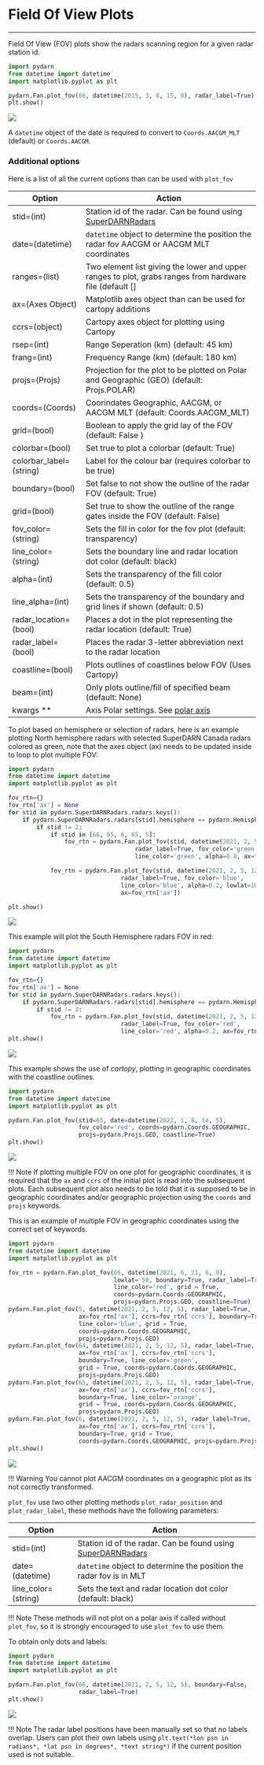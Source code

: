 <!--Copyright (C) SuperDARN Canada, University of Saskatchewan 
Author(s): Marina Schmidt 
Modifications:
2022-03-31 MTS updating documentation with the new coordinate/cartopy system 
2022-09-12 CJM - Updated for new changes

Disclaimer:
pyDARN is under the LGPL v3 license found in the root directory LICENSE.md 
Everyone is permitted to copy and distribute verbatim copies of this license 
document, but changing it is not allowed.

This version of the GNU Lesser General Public License incorporates the terms
and conditions of version 3 of the GNU General Public License, supplemented by
the additional permissions listed below.
-->

# Field Of View Plots
---

Field Of View (FOV) plots show the radars scanning region for a given radar station id. 

```python
import pydarn
from datetime import datetime
import matplotlib.pyplot as plt 

pydarn.Fan.plot_fov(66, datetime(2015, 3, 8, 15, 0), radar_label=True)
plt.show()
```

![](../imgs/fov_1.png)

A `datetime` object of the date is required to convert to `Coords.AACGM_MLT` (default) or `Coords.AACGM`.   

### Additional options

Here is a list of all the current options than can be used with `plot_fov`

| Option                  | Action                                                                                                  |
| ----------------------- | ------------------------------------------------------------------------------------------------------- |
| stid=(int)              | Station id of the radar. Can be found using [SuperDARNRadars](hardware.md)                              |
| date=(datetime)         | `datetime` object to determine the position the radar fov AACGM or AACGM MLT coordinates                |
| ranges=(list)           | Two element list giving the lower and upper ranges to plot, grabs ranges from hardware file (default [] |
| ax=(Axes Object)        | Matplotlib axes object than can be used for cartopy additions                                           |
| ccrs=(object)           | Cartopy axes object for plotting using Cartopy                                                          |
| rsep=(int)              | Range Seperation (km) (default: 45 km)                                                                  |
| frang=(int)             | Frequency Range (km) (default: 180 km)                                                                  |
| projs=(Projs)           | Projection for the plot to be plotted on Polar and Geographic (GEO) (default: Projs.POLAR)              |
| coords=(Coords)         | Coorindates Geographic, AACGM, or AACGM MLT (default: Coords.AACGM_MLT)                                 |
| grid=(bool)             | Boolean to apply the grid lay of the FOV (default: False )                                              |
| colorbar=(bool)         | Set true to plot a colorbar (default: True)                                                             |
| colorbar_label=(string) | Label for the colour bar (requires colorbar to be true)                                                 |
| boundary=(bool)         | Set false to not show the outline of the radar FOV (default: True)                                      |
| grid=(bool)             | Set true to show the outline of the range gates inside the FOV (default: False)                         |
| fov_color=(string)      | Sets the fill in color for the fov plot (default: transparency)                                         |
| line_color=(string)     | Sets the boundary line and radar location dot color (default: black)                                    |
| alpha=(int)             | Sets the transparency of the fill color (default: 0.5)                                                  |
| line_alpha=(int)        | Sets the transparency of the boundary and grid lines if shown (default: 0.5)                            |
| radar_location=(bool)   | Places a dot in the plot representing the radar location (default: True)                                |
| radar_label=(bool)      | Places the radar 3-letter abbreviation next to the radar location                                       |
| coastline=(bool)        | Plots outlines of coastlines below FOV (Uses Cartopy)                                                   |
| beam=(int)              | Only plots outline/fill of specified beam (default: None)                                               |
| kwargs **               | Axis Polar settings. See [polar axis](axis.md)                                                          |

To plot based on hemisphere or selection of radars, here is an example plotting North hemisphere radars with selected SuperDARN Canada radars colored as green, note that the axes object (ax) needs to be updated inside to loop to plot multiple FOV:

```python
import pydarn
from datetime import datetime
import matplotlib.pyplot as plt 

fov_rtn={}
fov_rtn['ax'] = None
for stid in pydarn.SuperDARNRadars.radars.keys():
    if pydarn.SuperDARNRadars.radars[stid].hemisphere == pydarn.Hemisphere.North:
        if stid != 2:
            if stid in [66, 65, 6, 65, 5]: 
                fov_rtn = pydarn.Fan.plot_fov(stid, datetime(2021, 2, 5, 12, 5), 
                                    radar_label=True, fov_color='green',
                                    line_color='green', alpha=0.8, ax=fov_rtn['ax'])

            fov_rtn = pydarn.Fan.plot_fov(stid, datetime(2021, 2, 5, 12, 5), 
                                radar_label=True, fov_color='blue',
                                line_color='blue', alpha=0.2, lowlat=10, 
                                ax=fov_rtn['ax'])

plt.show()
```

![](../imgs/fov_2.png)

This example will plot the South Hemisphere radars FOV in red:

```python
import pydarn
from datetime import datetime
import matplotlib.pyplot as plt 

fov_rtn={}
fov_rtn['ax'] = None
for stid in pydarn.SuperDARNRadars.radars.keys():
    if pydarn.SuperDARNRadars.radars[stid].hemisphere == pydarn.Hemisphere.South:
        if stid != 2:
            fov_rtn = pydarn.Fan.plot_fov(stid, datetime(2021, 2, 5, 12, 5),
                                radar_label=True, fov_color='red',
                                line_color='red', alpha=0.2, ax=fov_rtn['ax'])
plt.show()
```

![](../imgs/fov_3.png)


This example shows the use of *cartopy*, plotting in geographic coordinates with the coastline outlines. 

```python
import pydarn
from datetime import datetime
import matplotlib.pyplot as plt 

pydarn.Fan.plot_fov(stid=65, date=datetime(2022, 1, 8, 14, 5),
                    fov_color='red', coords=pydarn.Coords.GEOGRAPHIC,
                    projs=pydarn.Projs.GEO, coastline=True)
plt.show()
```

![](../imgs/fov_7.png)

!!! Note
    If plotting multiple FOV on one plot for geographic coordinates, it is required that the `ax` and `ccrs` of the initial plot is read into the subsequent plots. Each subsequent plot also needs to be told that it is supposed to be in geographic coordinates and/or geographic projection using the  `coords` and `projs` keywords.

This is an example of multiple FOV in geographic coordinates using the correct set of keywords.

```python
import pydarn
from datetime import datetime
import matplotlib.pyplot as plt 

fov_rtn = pydarn.Fan.plot_fov(66, datetime(2021, 6, 21, 6, 0),
                              lowlat= 50, boundary=True, radar_label=True,
                              line_color='red', grid = True,
                              coords=pydarn.Coords.GEOGRAPHIC,
                              projs=pydarn.Projs.GEO, coastline=True)
pydarn.Fan.plot_fov(5, datetime(2021, 2, 5, 12, 5), radar_label=True,
                    ax=fov_rtn['ax'], ccrs=fov_rtn['ccrs'], boundary=True,
                    line_color='blue', grid = True,
                    coords=pydarn.Coords.GEOGRAPHIC,
                    projs=pydarn.Projs.GEO)
pydarn.Fan.plot_fov(64, datetime(2021, 2, 5, 12, 5), radar_label=True,
                    ax=fov_rtn['ax'], ccrs=fov_rtn['ccrs'],
                    boundary=True, line_color='green',
                    grid = True, coords=pydarn.Coords.GEOGRAPHIC,
                    projs=pydarn.Projs.GEO)
pydarn.Fan.plot_fov(65, datetime(2021, 2, 5, 12, 5), radar_label=True,
                    ax=fov_rtn['ax'], ccrs=fov_rtn['ccrs'],
                    boundary=True, line_color='orange',
                    grid = True, coords=pydarn.Coords.GEOGRAPHIC,
                    projs=pydarn.Projs.GEO)
pydarn.Fan.plot_fov(6, datetime(2021, 2, 5, 12, 5), radar_label=True,
                    ax=fov_rtn['ax'], ccrs=fov_rtn['ccrs'],
                    boundary=True, grid = True,
                    coords=pydarn.Coords.GEOGRAPHIC, projs=pydarn.Projs.GEO)
plt.show()
```

![](../imgs/fov_8.png)

!!! Warning
    You cannot plot AACGM coordinates on a geographic plot as its not correctly transformed.


`plot_fov` use two other plotting methods `plot_radar_position` and `plot_radar_label`, these methods have the following parameters: 

| Option              | Action                                                                     |
| ------------------- | -------------------------------------------------------------------------- |
| stid=(int)          | Station id of the radar. Can be found using [SuperDARNRadars](hardware.md) |
| date=(datetime)     | `datetime` object to determine the position the radar fov is in MLT        |
| line_color=(string) | Sets the text and radar location dot color (default: black)                |

!!! Note
    These methods will not plot on a polar axis if called without `plot_fov`, so it is strongly encouraged to use `plot_fov` to use them. 

To obtain only dots and labels:

```python
import pydarn
from datetime import datetime
import matplotlib.pyplot as plt 

pydarn.Fan.plot_fov(66, datetime(2021, 2, 5, 12, 5), boundary=False,
                    radar_label=True)
plt.show()
```

![](../imgs/fov_4.png)

!!! Note
    The radar label positions have been manually set so that no labels overlap. Users can plot their own labels using `plt.text(*lon psn in radians*, *lat psn in degrees*, *text string*)` if the current position used is not suitable.


